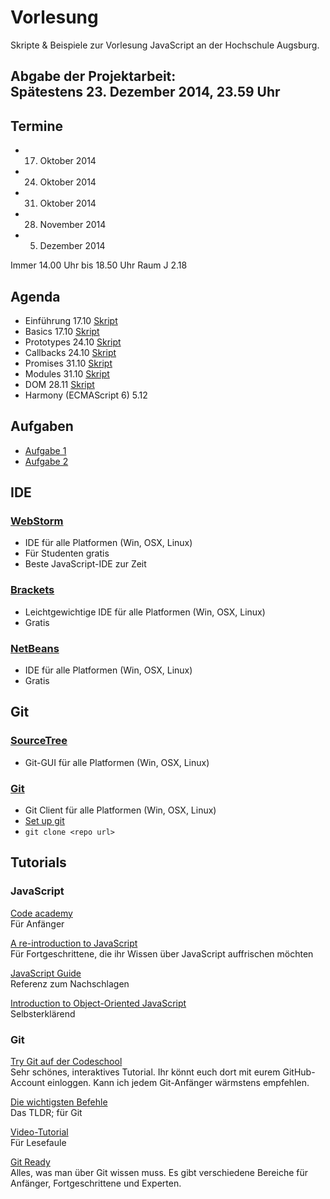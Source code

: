 Vorlesung
========

Skripte & Beispiele zur Vorlesung JavaScript an der Hochschule Augsburg.

## Abgabe der Projektarbeit:<br>Spätestens 23. Dezember 2014, 23.59 Uhr

## Termine

- 17. Oktober 2014
- 24. Oktober 2014
- 31. Oktober 2014
- 28. November 2014
- 5. Dezember 2014

Immer 14.00 Uhr bis 18.50 Uhr
Raum J 2.18

## Agenda

- Einführung 17.10 [Skript](http://hsa-js-ws1415.github.io/vorlesung/1-einfuehrung/#1)
- Basics 17.10 [Skript](http://hsa-js-ws1415.github.io/vorlesung/2-basics/#1)
- Prototypes 24.10 [Skript](http://hsa-js-ws1415.github.io/vorlesung/3-prototypes/#1)
- Callbacks 24.10 [Skript](http://hsa-js-ws1415.github.io/vorlesung/4-callbacks/#1)
- Promises 31.10 [Skript](http://hsa-js-ws1415.github.io/vorlesung/5-promises#1)
- Modules 31.10 [Skript](http://hsa-js-ws1415.github.io/vorlesung/6-modules/#1)
- DOM 28.11 [Skript](http://hsa-js-ws1415.github.io/vorlesung/7-dom/#1)
- Harmony (ECMAScript 6) 5.12

## Aufgaben

- [Aufgabe 1](https://github.com/hsa-js-ws1415/aufgaben/tree/master/aufgabe-1)
- [Aufgabe 2](https://github.com/hsa-js-ws1415/aufgaben/tree/master/aufgabe-2)

## IDE

### [WebStorm](https://www.jetbrains.com/webstorm/)

- IDE für alle Platformen (Win, OSX, Linux)
- Für Studenten gratis
- Beste JavaScript-IDE zur Zeit

### [Brackets](http://brackets.io/?lang=de)

- Leichtgewichtige IDE für alle Platformen (Win, OSX, Linux)
- Gratis

### [NetBeans](https://netbeans.org/)

- IDE für alle Platformen (Win, OSX, Linux)
- Gratis

## Git

### [SourceTree](http://www.sourcetreeapp.com/)

- Git-GUI für alle Platformen (Win, OSX, Linux)

### [Git](http://git-scm.com/downloads)

- Git Client für alle Platformen (Win, OSX, Linux)
- [Set up git](https://help.github.com/articles/set-up-git)
- `git clone <repo url>`

## Tutorials

### JavaScript

[Code academy](http://www.codecademy.com/en/tracks/javascript)<br>
Für Anfänger

[A re-introduction to JavaScript](https://developer.mozilla.org/en-US/docs/Web/JavaScript/A_re-introduction_to_JavaScript)<br>
Für Fortgeschrittene, die ihr Wissen über JavaScript auffrischen möchten

[JavaScript Guide](https://developer.mozilla.org/en-US/docs/Web/JavaScript/Guide)<br>
Referenz zum Nachschlagen

[Introduction to Object-Oriented JavaScript](https://developer.mozilla.org/en-US/docs/Web/JavaScript/Introduction_to_Object-Oriented_JavaScript)<br>
Selbsterklärend

### Git

[Try Git auf der Codeschool](http://www.codeschool.com/courses/try-git)<br>
Sehr schönes, interaktives Tutorial. Ihr könnt euch dort mit eurem GitHub-Account einloggen. Kann ich jedem Git-Anfänger wärmstens empfehlen.

[Die wichtigsten Befehle](http://rogerdudler.github.io/git-guide/index.de.html)<br>
Das TLDR; für Git

[Video-Tutorial](http://www.youtube.com/watch?v=Fwdg8-thBAc)<br>
Für Lesefaule

[Git Ready](http://de.gitready.com/)<br>
Alles, was man über Git wissen muss. Es gibt verschiedene Bereiche für Anfänger, Fortgeschrittene und Experten.
